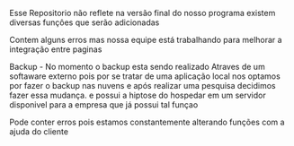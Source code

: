 Esse Repositorio não reflete  na versão final do nosso programa existem diversas funçôes que serão adicionadas

Contem alguns erros mas nossa equipe está trabalhando para melhorar a integração entre paginas 

Backup - No momento o backup esta sendo realizado Atraves de um softaware externo pois por se tratar de uma aplicação local nos optamos por fazer o backup nas nuvens e após realizar uma pesquisa decidimos fazer essa mudança. e possui  a hiptose do hospedar em um servidor disponivel para a empresa que já possui tal funçao

Pode conter erros pois estamos constantemente alterando funções com a ajuda do cliente 
